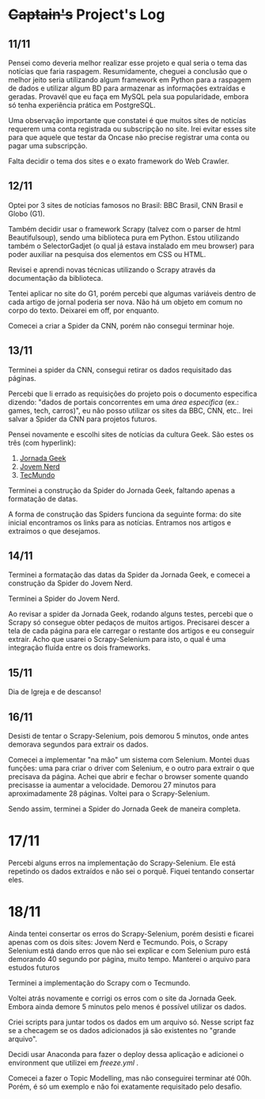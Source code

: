 # ~~Captain's~~ Project's Log

## 11/11

Pensei como deveria melhor realizar esse projeto e qual seria o tema das notícias que faria raspagem. Resumidamente, cheguei a conclusão que o melhor jeito seria utilizando algum framework em Python para a raspagem de dados e utilizar algum BD para armazenar as informações extraídas e geradas. Provavél que eu faça em MySQL pela sua popularidade, embora só tenha experiência prática em PostgreSQL.

Uma observação importante que constatei é que muitos sites de noticías requerem uma conta registrada ou subscripção no site. Irei evitar esses site para que aquele que testar da Oncase não precise registrar uma conta ou pagar uma subscripção.

Falta decidir o tema dos sites e o exato framework do Web Crawler.

## 12/11

Optei por 3 sites de notícias famosos no Brasil: BBC Brasil, CNN Brasil e Globo (G1).

Também decidir usar o framework Scrapy (talvez com o parser de html Beautifulsoup), sendo uma biblioteca pura em Python. Estou utilizando também o SelectorGadjet (o qual já estava instalado em meu browser) para poder auxiliar na pesquisa dos elementos em CSS ou HTML.

Revisei e aprendi novas técnicas utilizando o Scrapy através da documentação da biblioteca.

Tentei aplicar no site do G1, porém percebi que algumas variáveis dentro de cada artigo de jornal poderia ser nova. Não há um objeto em comum no corpo do texto. Deixarei em off, por enquanto.

Comecei a criar a Spider da CNN, porém não consegui terminar hoje.

## 13/11

Terminei a spider da CNN, consegui retirar os dados requisitado das páginas.

Percebi que li errado as requisições do projeto pois o documento especifica dizendo: "dados de portais concorrentes em uma _área específica_ (ex.: games, tech, carros)", eu não posso utilizar os sites da BBC, CNN, etc.. Irei salvar a Spider da CNN para projetos futuros.

Pensei novamente e escolhi sites de notícias da cultura Geek. São estes os três (com hyperlink):

1. [Jornada Geek](https://www.jornadageek.com.br/novidades/)
2. [Jovem Nerd](https://jovemnerd.com.br/nerdbunker/)
3. [TecMundo](https://www.tecmundo.com.br/cultura-geek) 

Terminei a construção da Spider do Jornada Geek, faltando apenas a formatação de datas.

A forma de construção das Spiders funciona da seguinte forma: do site inicial encontramos os links para as notícias. Entramos nos artigos e extraimos o que desejamos.

## 14/11

Terminei a formatação das datas da Spider da Jornada Geek, e comecei a construção da Spider do Jovem Nerd. 

Terminei a Spider do Jovem Nerd.

Ao revisar a spider da Jornada Geek, rodando alguns testes, percebi que o Scrapy só consegue obter pedaços de muitos artigos. Precisarei descer a tela de cada página para ele carregar o restante dos artigos e eu conseguir extrair. Acho que usarei o Scrapy-Selenium para isto, o qual é uma integração fluída entre os dois frameworks.

## 15/11

Dia de Igreja e de descanso!

## 16/11

Desisti de tentar o Scrapy-Selenium, pois demorou 5 minutos, onde antes demorava segundos para extrair os dados. 

Comecei a implementar "na mão" um sistema com Selenium. Montei duas funções: uma para criar o driver com Selenium, e o outro para extrair o que precisava da página. Achei que abrir e fechar o browser somente quando precisasse ia aumentar a velocidade. Demorou 27 minutos para aproximadamente 28 páginas. Voltei para o Scrapy-Selenium.

Sendo assim, terminei a Spider do Jornada Geek de maneira completa.

# 17/11

Percebi alguns erros na implementação do Scrapy-Selenium. Ele está repetindo os dados extraídos e não sei o porquê. Fiquei tentando consertar eles.

# 18/11

Ainda tentei consertar os erros do Scrapy-Selenium, porém desisti e ficarei apenas com os dois sites: Jovem Nerd e Tecmundo. Pois, o Scrapy Selenium está dando erros que não sei explicar e com Selenium puro está demorando 40 segundo por página, muito tempo. Manterei o arquivo para estudos futuros

Terminei a implementação do Scrapy com o Tecmundo.

Voltei atrás novamente e corrigi os erros com o site da Jornada Geek. Embora ainda demore 5 minutos pelo menos é possível utilizar os dados.

Criei scripts para juntar todos os dados em um arquivo só. Nesse script faz se a checagem se os dados adicionados já são existentes no "grande arquivo".

Decidi usar Anaconda para fazer o deploy dessa aplicação e adicionei o environment que utilizei em *freeze.yml* .

Comecei a fazer o Topic Modelling, mas não conseguirei terminar até 00h. Porém, é só um exemplo e não foi exatamente requisitado pelo desafio.

